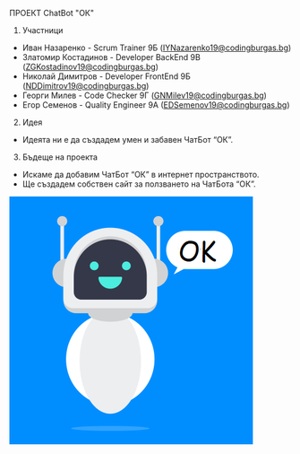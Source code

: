 ПРОЕКТ ChatBot "ОК"

1. Участници
*	Иван Назаренко - Scrum Trainer 9Б (IYNazarenko19@codingburgas.bg)
*	Златомир Костадинов - Developer BackEnd 9В (ZGKostadinov19@codingburgas.bg)
*	Николай Димитров - Developer FrontEnd 9Б (NDDimitrov19@codingburgas.bg)
*	Георги Милев - Code Checker 9Г (GNMilev19@codingburgas.bg)
*	Егор Семенов - Quality Engineer 9A (EDSemenov19@codingburgas.bg)

2. Идея
*	Идеята ни е да създадем умен и забавен ЧатБот “ОК”.

3. Бъдеще на проекта
*	Искаме да добавим ЧатБот “ОК” в интернет пространството.
*	Ще създадем собствен сайт за ползването на ЧатБота “ОК”.

![](Images/ChatBot.png)
